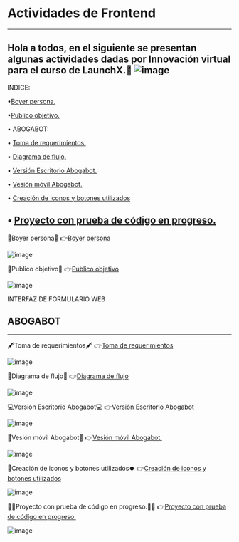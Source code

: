 # Actividades de Frontend
---
Hola a todos, en el siguiente se presentan algunas actividades dadas por Innovación virtual para el curso de LaunchX.👋
![image](https://user-images.githubusercontent.com/114261500/196601382-3a6219a2-81fa-4d8f-8173-630cc5692042.png)
---
INDICE:

•[Boyer persona.](https://github.com/Kerizr/Ejercicio-de-UI-UX-Abogabot-/blob/main/Boyer%20persona.jpg)

•[Publico objetivo.](https://github.com/Kerizr/Ejercicio-de-UI-UX-Abogabot-/blob/main/publico%20objetivo.png)

•	ABOGABOT:

 • [Toma de requerimientos.](https://github.com/Kerizr/Ejercicio-de-UI-UX-Abogabot-/blob/9215c430f4cd211081656fe20e14a02638e91f45/Toma%20de%20requerimientos.txt)
     
 • [Diagrama de flujo.](https://github.com/Kerizr/Ejercicio-de-UI-UX-Abogabot-/blob/main/Diagrama%20de%20abogabot.png)
     
 • [Versión Escritorio Abogabot.](https://github.com/Kerizr/Ejercicio-de-UI-UX-Abogabot-/tree/main/Escritorio)
     
 • [Vesión móvil Abogabot.](https://github.com/Kerizr/Ejercicio-de-UI-UX-Abogabot-/tree/main/m%C3%B3vil)
     
 • [Creación de iconos y botones utilizados](https://github.com/Kerizr/Ejercicio-de-UI-UX-Abogabot-/blob/main/iconos%20y%20botones%20creados%20pra%20abogabot%20movil.jpg)
     
 • [Proyecto con prueba de código en progreso.](https://github.com/Kerizr/Ejercicio-de-UI-UX-Abogabot-/tree/main/Proyecto%20en%20progreso)
  ---

👤Boyer persona👤
👉[Boyer persona](https://github.com/Kerizr/Ejercicio-de-UI-UX-Abogabot-/blob/main/Boyer%20persona.jpg)

![image](https://user-images.githubusercontent.com/114261500/196601445-7408fed8-2290-4e91-af8b-7d789a6c499e.png)


👥Publico objetivo👥
👉[Publico objetivo](https://github.com/Kerizr/Ejercicio-de-UI-UX-Abogabot-/blob/main/publico%20objetivo.png)

![image](https://user-images.githubusercontent.com/114261500/196600904-d5f931d2-6a2e-4274-b8e4-82db467032cd.png)

INTERFAZ DE FORMULARIO WEB
## ABOGABOT
---
🖋️Toma de requerimientos🖋️
👉[Toma de requerimientos](https://github.com/Kerizr/Ejercicio-de-UI-UX-Abogabot-/blob/9215c430f4cd211081656fe20e14a02638e91f45/Toma%20de%20requerimientos.txt)

![image](https://user-images.githubusercontent.com/114261500/196600633-f0103507-4a7e-427a-a14f-8aa5fca1ea78.png)

🔁Diagrama de flujo🔀
👉[Diagrama de flujo](https://github.com/Kerizr/Ejercicio-de-UI-UX-Abogabot-/blob/main/Diagrama%20de%20abogabot.png)

![image](https://user-images.githubusercontent.com/114261500/196600390-05b6f6d1-10f9-49ac-8e98-18c5449a8705.png)

💻Versión Escritorio Abogabot💻
👉[Versión Escritorio Abogabot](https://github.com/Kerizr/Ejercicio-de-UI-UX-Abogabot-/tree/main/Escritorio)

![image](https://user-images.githubusercontent.com/114261500/196599918-4e6b9d23-6e1e-4e7f-ae4e-4acef9a9b316.png)

📱Vesión móvil Abogabot📱
👉[Vesión móvil Abogabot.](https://github.com/Kerizr/Ejercicio-de-UI-UX-Abogabot-/tree/main/m%C3%B3vil)

![image](https://user-images.githubusercontent.com/114261500/196599729-5b74e45a-030e-4989-9269-16c6e6744b43.png)

🔽Creación de iconos y botones utilizados⏺️
👉[Creación de iconos y botones utilizados](https://github.com/Kerizr/Ejercicio-de-UI-UX-Abogabot-/blob/main/iconos%20y%20botones%20creados%20pra%20abogabot%20movil.jpg)

![image](https://user-images.githubusercontent.com/114261500/196601779-64e51a02-6907-45bf-9327-e6f93c48cf24.png)

🧑‍💻Proyecto con prueba de código en progreso.🧑‍💻
👉[Proyecto con prueba de código en progreso.](https://github.com/Kerizr/Ejercicio-de-UI-UX-Abogabot-/tree/main/Proyecto%20en%20progreso)

![image](https://user-images.githubusercontent.com/114261500/196600049-f04f62e7-fa9f-493f-a61a-647427e83c34.png)
